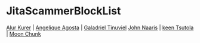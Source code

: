 # JitaScammerBlockList

[Alur Kurer](scammers/alur_kurer/) | [Angelique Agosta](scammers/angelique_agosta/) | [Galadriel Tinuviel](scammers/galadriel_tinuviel/)
[John Naaris](scammers/john_naaris/) | [keen Tsutola](scammers/keen_tsytola/) | [Moon Chunk](scammers/)
